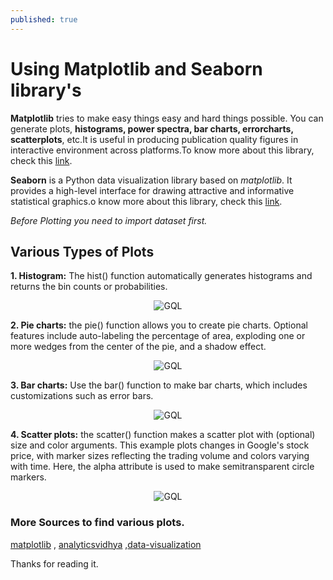 ```yaml
---
published: true
---
```

# Using Matplotlib and Seaborn library's

**Matplotlib** tries to make easy things easy and hard things possible. You can generate plots, **histograms, power spectra, bar charts, errorcharts, scatterplots**, etc.It is useful in producing publication quality figures in interactive environment across platforms.To know more about this library, check this <a href="https://matplotlib.org">link</a>.

**Seaborn** is a Python data visualization library based on *matplotlib*. It provides a high-level interface for drawing attractive and informative statistical graphics.o know more about this library, check this <a href="http://seaborn.pydata.org">link</a>.

*Before Plotting you need to import dataset first.*

## Various Types of Plots

   **1. Histogram:** The hist() function automatically generates histograms and returns the bin counts or probabilities.
<center>
<img src="{{site.baseurl}}/assets/images/Histogram.png" alt="GQL">
<sub></sub>
</center>

   **2. Pie charts:** the pie() function allows you to create pie charts. Optional features include auto-labeling the percentage of area, exploding one or more wedges from the center of the pie, and a shadow effect.
 <center>
<img src="{{site.baseurl}}/assets/images/Bar .png" alt="GQL">
<sub></sub>
</center>
 
 **3. Bar charts:** Use the bar() function to make bar charts, which includes customizations such as error bars.
<center>
<img src="{{site.baseurl}}/assets/images/pie.png" alt="GQL">
<sub></sub>
</center>

   **4. Scatter plots:** the scatter() function makes a scatter plot with (optional) size and color arguments. This example plots changes in Google's stock price, with marker sizes reflecting the trading volume and colors varying with time. Here, the alpha attribute is used to make semitransparent circle markers.
<center>
<img src="{{site.baseurl}}/assets/images/scatter.png" alt="GQL">
<sub></sub>
</center>

### More Sources to find various plots.

<a href="https://matplotlib.org">matplotlib</a> , <a href="https://www.analyticsvidhya.com/blog/2015/05/data-visualization-resource">analyticsvidhya</a> ,<a href="https://www.analyticsvidhya.com/blog/2015/05/data-visualization-python/">data-visualization</a> 

Thanks for reading it.

